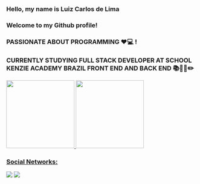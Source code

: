 ### Hello, my name is Luiz Carlos de Lima 

### Welcome to my Github profile!

### PASSIONATE ABOUT PROGRAMMING  ❤💻 !

### CURRENTLY STUDYING FULL STACK DEVELOPER AT SCHOOL KENZIE ACADEMY BRAZIL FRONT END AND BACK END 📚👨‍🎓✏️

<div>
  <a href="https://github.com/luizsilvatraders">
  <img height="180em" src="https://github-readme-stats.vercel.app/api/top-langs/?username=luizsilvatraders&layout=compact&langs_count=7&theme=dracula"/>
  <img height="180em" src="https://github-readme-stats.vercel.app/api?username=luizsilvatraders&show_icons=true&theme=dracula&include_all_commits=true&count_private=true"/>
</div>
  
### Social Networks:

<div>
  <a href="https://www.instagram.com/lcarlos.lima18/?hl=en" target="_blank"><img src="https://img.shields.io/badge/-Instagram-%23E4405F?style=for-the-badge&logo=instagram&logoColor=white" target="_blank"></a>
  <a href="https://www.linkedin.com/in/luiz-carlos-de-lima-silva-196857239/" target="_blank"><img src="https://img.shields.io/badge/-LinkedIn-%230077B5?style=for-the-badge&logo=linkedin&logoColor=white" target="_blank"></a>   
</div>
